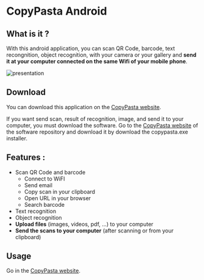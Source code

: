 # CopyPasta Android

## What is it ?
With this android application, you can scan QR Code, barcode, text recongnition, object recognition, with your camera or your gallery and **send it at your computer connected on the same Wifi of your mobile phone**.

![presentation](https://user-images.githubusercontent.com/59766320/123806722-7fedb400-d8ef-11eb-9ab2-6a766773358b.png)

## Download
You can download this application on the [CopyPasta website](https://copypastaofficial.github.io).

If you want send scan, result of recognition, image, and send it to your computer, you must download the software. Go to the [CopyPasta website](https://copypastaofficial.github.io) of the software repository and download it by download the copypasta.exe installer.

## Features :
- Scan QR Code and barcode
  - Connect to WiFI
  - Send email
  - Copy scan in your clipboard
  - Open URL in your browser
  - Search barcode
- Text recognition
- Object recognition
- **Upload files** (images, videos, pdf, ...) to your computer
- **Send the scans to your computer** (after scanning or from your clipboard)

## Usage
Go in the [CopyPasta website](https://copypastaofficial.github.io).
